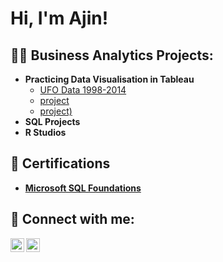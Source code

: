 <h1>Hi, I'm Ajin!</h1>

<h2>👨‍💻 Business Analytics Projects:</h2>

- <b> Practicing Data Visualisation in Tableau </b>
  - [UFO Data 1998-2014](https://public.tableau.com/app/profile/ajin.paija/viz/UnitedStatesUFOdata/Dashboard1)
  - [project](link)
  - [project)](link)
- <b>SQL Projects</b>
- <b>R Studios</b>

<h2> 📄 Certifications </h2>

- <b> [Microsoft SQL Foundations](https://www.coursera.org/account/accomplishments/verify/XZOB9VEGCK3B)</b> 

<h2> 🤳 Connect with me:</h2>

[<img align="left" alt="AjinPaija | LinkedIn" width="22px" src="https://www.linkedin.com/in/ajinpaija/"/>][linkedin]
[<img align="left" alt="JoshMadakor | Instagram" width="22px" src="https://cdn.jsdelivr.net/npm/simple-icons@v3/icons/instagram.svg" />][instagram]

[instagram]: https://www.instagram.com/joshmadakor/
[linkedin]: https://www.linkedin.com/in/ajinpaija/
